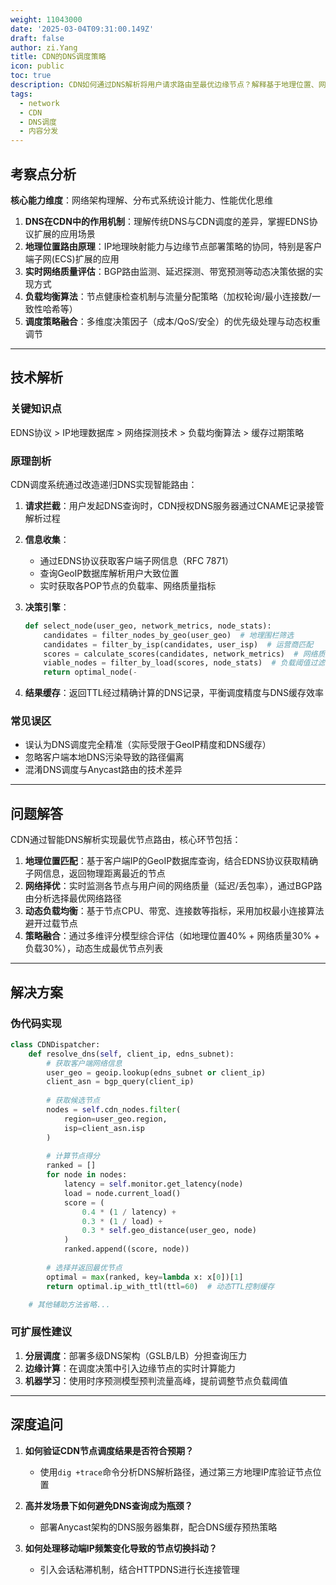 ```yaml
---
weight: 11043000
date: '2025-03-04T09:31:00.149Z'
draft: false
author: zi.Yang
title: CDN的DNS调度策略
icon: public
toc: true
description: CDN如何通过DNS解析将用户请求路由至最优边缘节点？解释基于地理位置、网络状况、负载均衡的智能调度算法实现。
tags:
  - network
  - CDN
  - DNS调度
  - 内容分发
---
```


## 考察点分析

**核心能力维度**：网络架构理解、分布式系统设计能力、性能优化思维

1. **DNS在CDN中的作用机制**：理解传统DNS与CDN调度的差异，掌握EDNS协议扩展的应用场景
2. **地理位置路由原理**：IP地理映射能力与边缘节点部署策略的协同，特别是客户端子网(ECS)扩展的应用
3. **实时网络质量评估**：BGP路由监测、延迟探测、带宽预测等动态决策依据的实现方式
4. **负载均衡算法**：节点健康检查机制与流量分配策略（加权轮询/最小连接数/一致性哈希等）
5. **调度策略融合**：多维度决策因子（成本/QoS/安全）的优先级处理与动态权重调节

---

## 技术解析

### 关键知识点

EDNS协议 > IP地理数据库 > 网络探测技术 > 负载均衡算法 > 缓存过期策略

### 原理剖析

CDN调度系统通过改造递归DNS实现智能路由：

1. **请求拦截**：用户发起DNS查询时，CDN授权DNS服务器通过CNAME记录接管解析过程
2. **信息收集**：
   - 通过EDNS协议获取客户端子网信息（RFC 7871）
   - 查询GeoIP数据库解析用户大致位置
   - 实时获取各POP节点的负载率、网络质量指标
3. **决策引擎**：

   ```python
   def select_node(user_geo, network_metrics, node_stats):
       candidates = filter_nodes_by_geo(user_geo)  # 地理围栏筛选
       candidates = filter_by_isp(candidates, user_isp)  # 运营商匹配
       scores = calculate_scores(candidates, network_metrics)  # 网络质量评分
       viable_nodes = filter_by_load(scores, node_stats)  # 负载阈值过滤
       return optimal_node(-
4. **结果缓存**：返回TTL经过精确计算的DNS记录，平衡调度精度与DNS缓存效率

### 常见误区

- 误认为DNS调度完全精准（实际受限于GeoIP精度和DNS缓存）
- 忽略客户端本地DNS污染导致的路径偏离
- 混淆DNS调度与Anycast路由的技术差异

---

## 问题解答

CDN通过智能DNS解析实现最优节点路由，核心环节包括：

1. **地理位置匹配**：基于客户端IP的GeoIP数据库查询，结合EDNS协议获取精确子网信息，返回物理距离最近的节点
2. **网络择优**：实时监测各节点与用户间的网络质量（延迟/丢包率），通过BGP路由分析选择最优网络路径
3. **动态负载均衡**：基于节点CPU、带宽、连接数等指标，采用加权最小连接算法避开过载节点
4. **策略融合**：通过多维评分模型综合评估（如地理位置40% + 网络质量30% + 负载30%），动态生成最优节点列表

---

## 解决方案

### 伪代码实现

```python
class CDNDispatcher:
    def resolve_dns(self, client_ip, edns_subnet):
        # 获取客户端网络信息
        user_geo = geoip.lookup(edns_subnet or client_ip)
        client_asn = bgp_query(client_ip)
        
        # 获取候选节点
        nodes = self.cdn_nodes.filter(
            region=user_geo.region,
            isp=client_asn.isp
        )
        
        # 计算节点得分
        ranked = []
        for node in nodes:
            latency = self.monitor.get_latency(node)
            load = node.current_load()
            score = (
                0.4 * (1 / latency) +
                0.3 * (1 / load) +
                0.3 * self.geo_distance(user_geo, node)
            )
            ranked.append((score, node))
        
        # 选择并返回最优节点
        optimal = max(ranked, key=lambda x: x[0])[1]
        return optimal.ip_with_ttl(ttl=60)  # 动态TTL控制缓存

    # 其他辅助方法省略...
```

### 可扩展性建议

1. **分层调度**：部署多级DNS架构（GSLB/LB）分担查询压力
2. **边缘计算**：在调度决策中引入边缘节点的实时计算能力
3. **机器学习**：使用时序预测模型预判流量高峰，提前调整节点负载阈值

---

## 深度追问

1. **如何验证CDN节点调度结果是否符合预期？**
   - 使用`dig +trace`命令分析DNS解析路径，通过第三方地理IP库验证节点位置

2. **高并发场景下如何避免DNS查询成为瓶颈？**
   - 部署Anycast架构的DNS服务器集群，配合DNS缓存预热策略

3. **如何处理移动端IP频繁变化导致的节点切换抖动？**
   - 引入会话粘滞机制，结合HTTPDNS进行长连接管理
